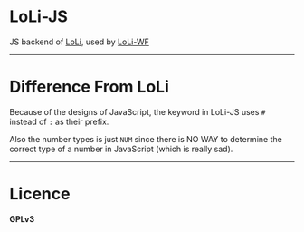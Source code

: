 LoLi-JS
=
JS backend of [LoLi]("github.com/Z-Shang/LoLi"), used by [LoLi-WF]("github.com/Z-Shang/LoLi-WF")

---
Difference From LoLi
=
Because of the designs of JavaScript, the keyword in LoLi-JS uses `#` instead of `:` as their prefix.

Also the number types is just `NUM` since there is NO WAY to determine the correct type of a number in JavaScript (which is really sad).

---
Licence
=
**GPLv3**
